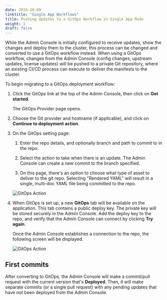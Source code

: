 ```yaml
---
date: 2019-10-09
linktitle: "Single App Workflows"
title: Pushing Updates to a GitOps Workflow in Single App Mode
weight: 1
draft: false
---
```


While the Admin Console is initially configured to receive updates, show the changes and deploy them to the cluster, this process can be changed and converted to use a GitOps workflow instead.
When using a GitOps workflow, changes from the Admin Console (config changes, upstream updates, license updates) will be pushed to a private Git repository, where an existing CI/CD process can execute to deliver the manifests to the cluster.

To begin migrating to a GitOps deployment workflow:

1. Click the GitOps link at the top of the Admin Console, then click on **Get started**.

    The GitOps Provider page opens.

1. Choose the Git provider and hostname (if applicable), and click on **Continue to deployment action**.

1. On the GitOps setting page:

    1. Enter the repo details, and optionally branch and path to commit to in the repo.

    1. Select the action to take when there is an update. The Admin Console can create a new commit to the branch specified.

    1. On this page, there's an option to choose what type of asset to deliver to the git repo. Selecting "Rendered YAML" will result in a single, multi-doc YAML file being committed to the repo.

    ![GitOps Action](/images/gitops-action.png)

1. When GitOps is set up, a new **GitOps** tab will be available on the application. This tab contains a public deploy key. The private key will be stored securely in the Admin Console. Add the deploy key to the repo, and verify that the Admin Console can connect by clicking **Try again**.

    Once the Admin Console establishes a connection to the repo, the following screen will be displayed.

    ![GitOps Action](/images/gitops-connected.png)

## First commits

After converting to GitOps, the Admin Console will make a commit/pull request with the current version that's **Deployed**.
Then, it will make separate commits (or a single pull request) with any pending updates that have not been deployed from the Admin Console.
